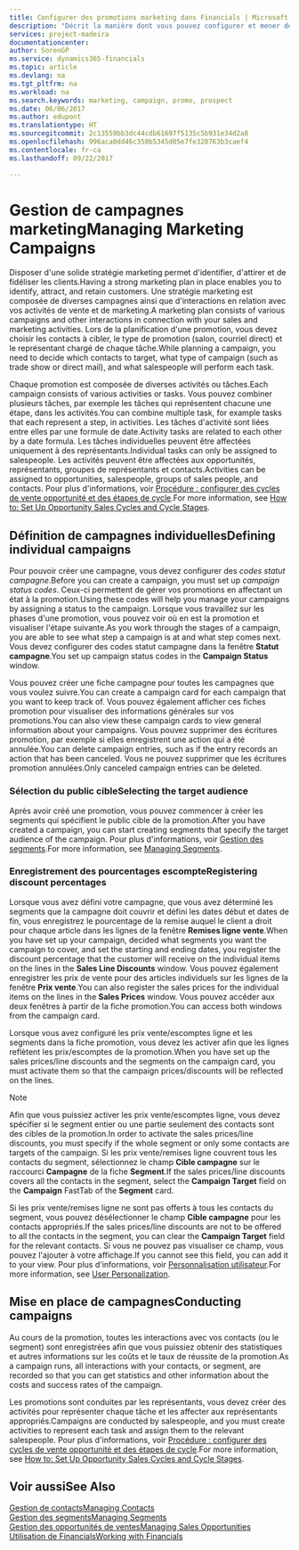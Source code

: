 ```yaml
---
title: Configurer des promotions marketing dans Financials | Microsoft Docs
description: "Décrit la manière dont vous pouvez configurer et mener des promotions marketing dans Dynamics 365 for Financials afin de vous aider à identifier et attirer des prospects et à fidéliser les clients."
services: project-madeira
documentationcenter: 
author: SorenGP
ms.service: dynamics365-financials
ms.topic: article
ms.devlang: na
ms.tgt_pltfrm: na
ms.workload: na
ms.search.keywords: marketing, campaign, promo, prospect
ms.date: 06/06/2017
ms.author: edupont
ms.translationtype: HT
ms.sourcegitcommit: 2c13559bb3dc44cdb61697f5135c5b931e34d2a8
ms.openlocfilehash: 996aca0dd46c350b5345d05e7fe320763b3caef4
ms.contentlocale: fr-ca
ms.lasthandoff: 09/22/2017

---
```

# <a name="managing-marketing-campaigns"></a><span data-ttu-id="f4a86-103">Gestion de campagnes marketing</span><span class="sxs-lookup"><span data-stu-id="f4a86-103">Managing Marketing Campaigns</span></span>
<span data-ttu-id="f4a86-104">Disposer d'une solide stratégie marketing permet d'identifier, d'attirer et de fidéliser les clients.</span><span class="sxs-lookup"><span data-stu-id="f4a86-104">Having a strong marketing plan in place enables you to identify, attract, and retain customers.</span></span> <span data-ttu-id="f4a86-105">Une stratégie marketing est composée de diverses campagnes ainsi que d'interactions en relation avec vos activités de vente et de marketing.</span><span class="sxs-lookup"><span data-stu-id="f4a86-105">A marketing plan consists of various campaigns and other interactions in connection with your sales and marketing activities.</span></span> <span data-ttu-id="f4a86-106">Lors de la planification d'une promotion, vous devez choisir les contacts à cibler, le type de promotion (salon, courriel direct) et le représentant chargé de chaque tâche.</span><span class="sxs-lookup"><span data-stu-id="f4a86-106">While planning a campaign, you need to decide which contacts to target, what type of campaign (such as trade show or direct mail), and what salespeople will perform each task.</span></span>

<span data-ttu-id="f4a86-107">Chaque promotion est composée de diverses activités ou tâches.</span><span class="sxs-lookup"><span data-stu-id="f4a86-107">Each campaign consists of various activities or tasks.</span></span> <span data-ttu-id="f4a86-108">Vous pouvez combiner plusieurs tâches, par exemple les tâches qui représentent chacune une étape, dans les activités.</span><span class="sxs-lookup"><span data-stu-id="f4a86-108">You can combine multiple task, for example tasks that each represent a step, in activities.</span></span> <span data-ttu-id="f4a86-109">Les tâches d'activité sont liées entre elles par une formule de date.</span><span class="sxs-lookup"><span data-stu-id="f4a86-109">Activity tasks are related to each other by a date formula.</span></span> <span data-ttu-id="f4a86-110">Les tâches individuelles peuvent être affectées uniquement à des représentants.</span><span class="sxs-lookup"><span data-stu-id="f4a86-110">Individual tasks can only be assigned to salespeople.</span></span> <span data-ttu-id="f4a86-111">Les activités peuvent être affectées aux opportunités, représentants, groupes de représentants et contacts.</span><span class="sxs-lookup"><span data-stu-id="f4a86-111">Activities can be assigned to opportunities, salespeople, groups of sales people, and contacts.</span></span> <span data-ttu-id="f4a86-112">Pour plus d'informations, voir [Procédure : configurer des cycles de vente opportunité et des étapes de cycle](marketing-how-setup-opportunity-sales-cycles-stages.md).</span><span class="sxs-lookup"><span data-stu-id="f4a86-112">For more information, see [How to: Set Up Opportunity Sales Cycles and Cycle Stages](marketing-how-setup-opportunity-sales-cycles-stages.md).</span></span>

## <a name="defining-individual-campaigns"></a><span data-ttu-id="f4a86-113">Définition de campagnes individuelles</span><span class="sxs-lookup"><span data-stu-id="f4a86-113">Defining individual campaigns</span></span>
<span data-ttu-id="f4a86-114">Pour pouvoir créer une campagne, vous devez configurer des *codes statut campagne*.</span><span class="sxs-lookup"><span data-stu-id="f4a86-114">Before you can create a campaign, you must set up *campaign status codes*.</span></span> <span data-ttu-id="f4a86-115">Ceux-ci permettent de gérer vos promotions en affectant un état à la promotion.</span><span class="sxs-lookup"><span data-stu-id="f4a86-115">Using these codes will help you manage your campaigns by assigning a status to the campaign.</span></span> <span data-ttu-id="f4a86-116">Lorsque vous travaillez sur les phases d'une promotion, vous pouvez voir où en est la promotion et visualiser l'étape suivante.</span><span class="sxs-lookup"><span data-stu-id="f4a86-116">As you work through the stages of a campaign, you are able to see what step a campaign is at and what step comes next.</span></span> <span data-ttu-id="f4a86-117">Vous devez configurer des codes statut campagne dans la fenêtre **Statut campagne**.</span><span class="sxs-lookup"><span data-stu-id="f4a86-117">You set up campaign status codes in the **Campaign Status** window.</span></span>

<span data-ttu-id="f4a86-118">Vous pouvez créer une fiche campagne pour toutes les campagnes que vous voulez suivre.</span><span class="sxs-lookup"><span data-stu-id="f4a86-118">You can create a campaign card for each campaign that you want to keep track of.</span></span> <span data-ttu-id="f4a86-119">Vous pouvez également afficher ces fiches promotion pour visualiser des informations générales sur vos promotions.</span><span class="sxs-lookup"><span data-stu-id="f4a86-119">You can also view these campaign cards to view general information about your campaigns.</span></span>
<span data-ttu-id="f4a86-120">Vous pouvez supprimer des écritures promotion, par exemple si elles enregistrent une action qui a été annulée.</span><span class="sxs-lookup"><span data-stu-id="f4a86-120">You can delete campaign entries, such as if the entry records an action that has been canceled.</span></span> <span data-ttu-id="f4a86-121">Vous ne pouvez supprimer que les écritures promotion annulées.</span><span class="sxs-lookup"><span data-stu-id="f4a86-121">Only canceled campaign entries can be deleted.</span></span>

### <a name="selecting-the-target-audience"></a><span data-ttu-id="f4a86-122">Sélection du public cible</span><span class="sxs-lookup"><span data-stu-id="f4a86-122">Selecting the target audience</span></span>
<span data-ttu-id="f4a86-123">Après avoir créé une promotion, vous pouvez commencer à créer les segments qui spécifient le public cible de la promotion.</span><span class="sxs-lookup"><span data-stu-id="f4a86-123">After you have created a campaign, you can start creating segments that specify the target audience of the campaign.</span></span> <span data-ttu-id="f4a86-124">Pour plus d'informations, voir [Gestion des segments](marketing-segments.md).</span><span class="sxs-lookup"><span data-stu-id="f4a86-124">For more information, see [Managing Segments](marketing-segments.md).</span></span>

### <a name="registering-discount-percentages"></a><span data-ttu-id="f4a86-125">Enregistrement des pourcentages escompte</span><span class="sxs-lookup"><span data-stu-id="f4a86-125">Registering discount percentages</span></span>
<span data-ttu-id="f4a86-126">Lorsque vous avez défini votre campagne, que vous avez déterminé les segments que la campagne doit couvrir et défini les dates début et dates de fin, vous enregistrez le pourcentage de la remise auquel le client a droit pour chaque article dans les lignes de la fenêtre **Remises ligne vente**.</span><span class="sxs-lookup"><span data-stu-id="f4a86-126">When you have set up your campaign, decided what segments you want the campaign to cover, and set the starting and ending dates, you register the discount percentage that the customer will receive on the individual items on the lines in the **Sales Line Discounts** window.</span></span> <span data-ttu-id="f4a86-127">Vous pouvez également enregistrer les prix de vente pour des articles individuels sur les lignes de la fenêtre **Prix vente**.</span><span class="sxs-lookup"><span data-stu-id="f4a86-127">You can also register the sales prices for the individual items on the lines in the **Sales Prices** window.</span></span> <span data-ttu-id="f4a86-128">Vous pouvez accéder aux deux fenêtres à partir de la fiche promotion.</span><span class="sxs-lookup"><span data-stu-id="f4a86-128">You can access both windows from the campaign card.</span></span>

 <span data-ttu-id="f4a86-129">Lorsque vous avez configuré les prix vente/escomptes ligne et les segments dans la fiche promotion, vous devez les activer afin que les lignes reflètent les prix/escomptes de la promotion.</span><span class="sxs-lookup"><span data-stu-id="f4a86-129">When you have set up the sales prices/line discounts and the segments on the campaign card, you must activate them so that the campaign prices/discounts will be reflected on the lines.</span></span>

> [!NOTE]  
>   <span data-ttu-id="f4a86-130">Afin que vous puissiez activer les prix vente/escomptes ligne, vous devez spécifier si le segment entier ou une partie seulement des contacts sont des cibles de la promotion.</span><span class="sxs-lookup"><span data-stu-id="f4a86-130">In order to activate the sales prices/line discounts, you must specify if the whole segment or only some contacts are targets of the campaign.</span></span> <span data-ttu-id="f4a86-131">Si les prix vente/remises ligne couvrent tous les contacts du segment, sélectionnez le champ **Cible campagne** sur le raccourci **Campagne** de la fiche **Segment**.</span><span class="sxs-lookup"><span data-stu-id="f4a86-131">If the sales prices/line discounts covers all the contacts in the segment, select the **Campaign Target** field on the **Campaign** FastTab of the **Segment** card.</span></span>

<span data-ttu-id="f4a86-132">Si les prix vente/remises ligne ne sont pas offerts à tous les contacts du segment, vous pouvez désélectionner le champ **Cible campagne** pour les contacts appropriés.</span><span class="sxs-lookup"><span data-stu-id="f4a86-132">If the sales prices/line discounts are not to be offered to all the contacts in the segment, you can clear the **Campaign Target** field for the relevant contacts.</span></span> <span data-ttu-id="f4a86-133">Si vous ne pouvez pas visualiser ce champ, vous pouvez l'ajouter à votre affichage.</span><span class="sxs-lookup"><span data-stu-id="f4a86-133">If you cannot see this field, you can add it to your view.</span></span> <span data-ttu-id="f4a86-134">Pour plus d'informations, voir [Personnalisation utilisateur](ui-user-personalization.md).</span><span class="sxs-lookup"><span data-stu-id="f4a86-134">For more information, see [User Personalization](ui-user-personalization.md).</span></span>

## <a name="conducting-campaigns"></a><span data-ttu-id="f4a86-135">Mise en place de campagnes</span><span class="sxs-lookup"><span data-stu-id="f4a86-135">Conducting campaigns</span></span>
<span data-ttu-id="f4a86-136">Au cours de la promotion, toutes les interactions avec vos contacts (ou le segment) sont enregistrées afin que vous puissiez obtenir des statistiques et autres informations sur les coûts et le taux de réussite de la promotion.</span><span class="sxs-lookup"><span data-stu-id="f4a86-136">As a campaign runs, all interactions with your contacts, or segment, are recorded so that you can get statistics and other information about the costs and success rates of the campaign.</span></span>

<span data-ttu-id="f4a86-137">Les promotions sont conduites par les représentants, vous devez créer des activités pour représenter chaque tâche et les affecter aux représentants appropriés.</span><span class="sxs-lookup"><span data-stu-id="f4a86-137">Campaigns are conducted by salespeople, and you must create activities to represent each task and assign them to the relevant salespeople.</span></span> <span data-ttu-id="f4a86-138">Pour plus d'informations, voir [Procédure : configurer des cycles de vente opportunité et des étapes de cycle](marketing-how-setup-opportunity-sales-cycles-stages.md).</span><span class="sxs-lookup"><span data-stu-id="f4a86-138">For more information, see [How to: Set Up Opportunity Sales Cycles and Cycle Stages](marketing-how-setup-opportunity-sales-cycles-stages.md).</span></span>

## <a name="see-also"></a><span data-ttu-id="f4a86-139">Voir aussi</span><span class="sxs-lookup"><span data-stu-id="f4a86-139">See Also</span></span>
[<span data-ttu-id="f4a86-140">Gestion de contacts</span><span class="sxs-lookup"><span data-stu-id="f4a86-140">Managing Contacts</span></span>](marketing-contacts.md)  
[<span data-ttu-id="f4a86-141">Gestion des segments</span><span class="sxs-lookup"><span data-stu-id="f4a86-141">Managing Segments</span></span>](marketing-segments.md)  
[<span data-ttu-id="f4a86-142">Gestion des opportunités de ventes</span><span class="sxs-lookup"><span data-stu-id="f4a86-142">Managing Sales Opportunities</span></span>](marketing-manage-sales-opportunities.md)  
[<span data-ttu-id="f4a86-143">Utilisation de Financials</span><span class="sxs-lookup"><span data-stu-id="f4a86-143">Working with Financials</span></span>](ui-work-product.md)  


